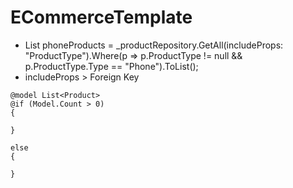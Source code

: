 # ECommerceTemplate

- List<Product> phoneProducts = _productRepository.GetAll(includeProps: "ProductType").Where(p => p.ProductType != null && p.ProductType.Type == "Phone").ToList();
- includeProps > Foreign Key

```
@model List<Product>
@if (Model.Count > 0)
{

}

else
{

}
```
